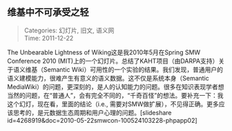 维基中不可承受之轻
---
    
> Categories: 幻灯片, 旧文, 语义网  
> Time: 2011-12-22
    
The Unbearable Lightness of Wiking这是我2010年5月在Spring SMW Conference 2010 (MIT)上的一个幻灯片。总结了KAHT项目（由DARPA支持）关于语义维基（Semantic Wiki）可用性的一个实验的结果。我们发现，普通用户的语义建模能力，很难产生有意义的语义数据。这不仅是系统本身（Semantic MediaWiki）的问题，更深刻的，是人的认知能力的问题。很多在知识表现学者想当然的问题，在“普通人”，会有完全不同的，“千奇百怪”的想法。要补充一下：我这个幻灯，现在看，里面的结论（i.e., 需要对SMW做扩展），不见得正确。更多应该思考的，是元数据生态周期和用户心理的问题。[slideshare id=4268919&doc=2010-05-22smwcon-100524103228-phpapp02]     
    